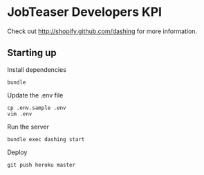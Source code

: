 # JobTeaser Developers KPI
Check out http://shopify.github.com/dashing for more information.


## Starting up

Install dependencies
```
bundle
```

Update the .env file
```
cp .env.sample .env
vim .env
```

Run the server
```
bundle exec dashing start
```

Deploy
```
git push heroku master
```

## 
